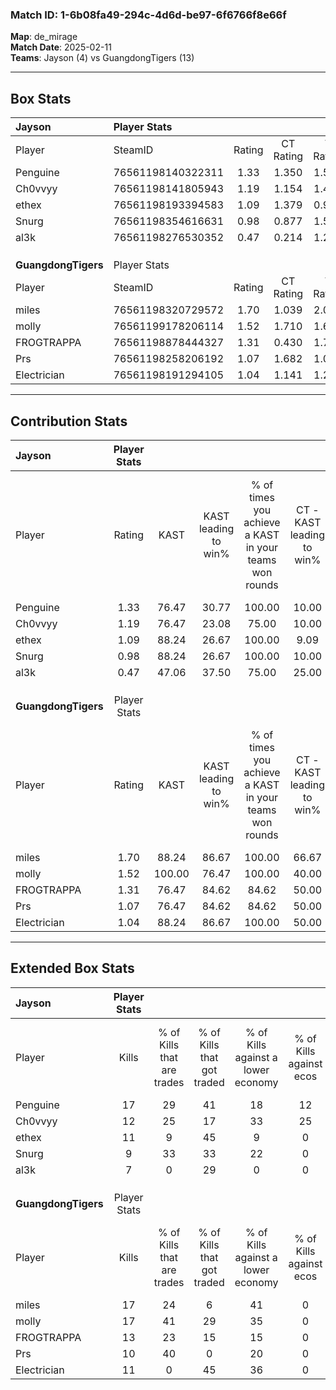 ### Match ID: 1-6b08fa49-294c-4d6d-be97-6f6766f8e66f  
**Map**: de_mirage  
**Match Date**: 2025-02-11  
**Teams**: Jayson (4) vs GuangdongTigers (13)  

---  

## Box Stats  

| **Jayson**          | Player Stats      |        |           |          |        |       |       |         |        |      |     |
| :- | :- | :-: | :-: | :-: | :-: | :-: | :-: | :-: | :-: | :-: | :-: |
| Player              | SteamID           | Rating | CT Rating | T Rating |  KAST  |  ADR  | Kills | Assists | Deaths | K/D  | HS% |
| Penguine            | 76561198140322311 |  1.33  |   1.350   |  1.512   | 76.47  | 85.5  |  17   |    2    |   14   | 1.21 | 64  |
| Ch0vvyy             | 76561198141805943 |  1.19  |   1.154   |  1.486   | 76.47  | 98.1  |  12   |    9    |   13   | 0.92 | 50  |
| ethex               | 76561198193394583 |  1.09  |   1.379   |  0.935   | 88.24  | 72.1  |  11   |    6    |   14   | 0.79 | 72  |
| Snurg               | 76561198354616631 |  0.98  |   0.877   |  1.559   | 88.24  | 58.4  |   9   |    7    |   13   | 0.69 | 66  |
| al3k                | 76561198276530352 |  0.47  |   0.214   |  1.204   | 47.06  | 43.9  |   7   |    2    |   14   | 0.50 | 57  |
|                     |                   |        |           |          |        |       |       |         |        |      |     |
|                     |                   |        |           |          |        |       |       |         |        |      |     |
|                     |                   |        |           |          |        |       |       |         |        |      |     |
| **GuangdongTigers** | Player Stats      |        |           |          |        |       |       |         |        |      |     |
| Player              | SteamID           | Rating | CT Rating | T Rating |  KAST  |  ADR  | Kills | Assists | Deaths | K/D  | HS% |
| miles               | 76561198320729572 |  1.70  |   1.039   |  2.022   | 88.24  | 105.9 |  17   |    2    |   7    | 2.43 | 41  |
| molly               | 76561199178206114 |  1.52  |   1.710   |  1.670   | 100.00 | 77.0  |  17   |    5    |   13   | 1.31 | 64  |
| FROGTRAPPA          | 76561198878444327 |  1.31  |   0.430   |  1.761   | 76.47  | 89.1  |  13   |    4    |   9    | 1.44 | 76  |
| Prs                 | 76561198258206192 |  1.07  |   1.682   |  1.060   | 76.47  | 86.1  |  10   |    8    |   12   | 0.83 | 60  |
| Electrician         | 76561198191294105 |  1.04  |   1.141   |  1.260   | 88.24  | 68.1  |  11   |    4    |   15   | 0.73 | 45  |
---  

## Contribution Stats  

| **Jayson**          | Player Stats |        |                      |                                                        |                           |                                                             |                          |                                                            |
| :- | :-: | :-: | :-: | :-: | :-: | :-: | :-: | :-: |
| Player              |    Rating    |  KAST  | KAST leading to win% | % of times you achieve a KAST in your teams won rounds | CT - KAST leading to win% | CT - % of times you achieve a KAST in your teams won rounds | T - KAST leading to win% | T - % of times you achieve a KAST in your teams won rounds |
| Penguine            |     1.33     | 76.47  |        30.77         |                         100.00                         |           10.00           |                           100.00                            |          100.00          |                           100.00                           |
| Ch0vvyy             |     1.19     | 76.47  |        23.08         |                         75.00                          |           10.00           |                           100.00                            |          66.67           |                           66.67                            |
| ethex               |     1.09     | 88.24  |        26.67         |                         100.00                         |           9.09            |                           100.00                            |          75.00           |                           100.00                           |
| Snurg               |     0.98     | 88.24  |        26.67         |                         100.00                         |           10.00           |                           100.00                            |          60.00           |                           100.00                           |
| al3k                |     0.47     | 47.06  |        37.50         |                         75.00                          |           25.00           |                           100.00                            |          50.00           |                           66.67                            |
|                     |              |        |                      |                                                        |                           |                                                             |                          |                                                            |
|                     |              |        |                      |                                                        |                           |                                                             |                          |                                                            |
|                     |              |        |                      |                                                        |                           |                                                             |                          |                                                            |
| **GuangdongTigers** | Player Stats |        |                      |                                                        |                           |                                                             |                          |                                                            |
| Player              |    Rating    |  KAST  | KAST leading to win% | % of times you achieve a KAST in your teams won rounds | CT - KAST leading to win% | CT - % of times you achieve a KAST in your teams won rounds | T - KAST leading to win% | T - % of times you achieve a KAST in your teams won rounds |
| miles               |     1.70     | 88.24  |        86.67         |                         100.00                         |           66.67           |                           100.00                            |          91.67           |                           100.00                           |
| molly               |     1.52     | 100.00 |        76.47         |                         100.00                         |           40.00           |                           100.00                            |          91.67           |                           100.00                           |
| FROGTRAPPA          |     1.31     | 76.47  |        84.62         |                         84.62                          |           50.00           |                           100.00                            |          100.00          |                           81.82                            |
| Prs                 |     1.07     | 76.47  |        84.62         |                         84.62                          |           50.00           |                           100.00                            |          100.00          |                           81.82                            |
| Electrician         |     1.04     | 88.24  |        86.67         |                         100.00                         |           50.00           |                           100.00                            |          100.00          |                           100.00                           |
---  

## Extended Box Stats  

| **Jayson**          | Player Stats |                            |                            |                                    |                         |                              |                                 |        |                             |                                     |                          |                               |                            |
| :- | :-: | :-: | :-: | :-: | :-: | :-: | :-: | :-: | :-: | :-: | :-: | :-: | :-: |
| Player              |    Kills     | % of Kills that are trades | % of Kills that got traded | % of Kills against a lower economy | % of Kills against ecos | % of Kills that are flawless | % of Kills that are close duels | Deaths | % of Deaths that get traded | % of Deaths against a lower economy | % of Deaths against ecos | % of Deaths that are flawless | % of Deaths that are close |
| Penguine            |      17      |             29             |             41             |                 18                 |           12            |              71              |               18                |   14   |             14              |                  7                  |            0             |              57               |             7              |
| Ch0vvyy             |      12      |             25             |             17             |                 33                 |           25            |              83              |                8                |   13   |             15              |                  0                  |            0             |              69               |             23             |
| ethex               |      11      |             9              |             45             |                 9                  |            0            |              73              |                9                |   14   |             36              |                 14                  |            7             |              64               |             14             |
| Snurg               |      9       |             33             |             33             |                 22                 |            0            |              44              |                0                |   13   |             23              |                  0                  |            0             |              38               |             0              |
| al3k                |      7       |             0              |             29             |                 0                  |            0            |              71              |               14                |   14   |              7              |                 14                  |            7             |              64               |             14             |
|                     |              |                            |                            |                                    |                         |                              |                                 |        |                             |                                     |                          |                               |                            |
|                     |              |                            |                            |                                    |                         |                              |                                 |        |                             |                                     |                          |                               |                            |
|                     |              |                            |                            |                                    |                         |                              |                                 |        |                             |                                     |                          |                               |                            |
| **GuangdongTigers** | Player Stats |                            |                            |                                    |                         |                              |                                 |        |                             |                                     |                          |                               |                            |
| Player              |    Kills     | % of Kills that are trades | % of Kills that got traded | % of Kills against a lower economy | % of Kills against ecos | % of Kills that are flawless | % of Kills that are close duels | Deaths | % of Deaths that get traded | % of Deaths against a lower economy | % of Deaths against ecos | % of Deaths that are flawless | % of Deaths that are close |
| miles               |      17      |             24             |             6              |                 41                 |            0            |              71              |               12                |   7    |             14              |                 29                  |            0             |              71               |             14             |
| molly               |      17      |             41             |             29             |                 35                 |            0            |              71              |                6                |   13   |             38              |                 23                  |            0             |              69               |             0              |
| FROGTRAPPA          |      13      |             23             |             15             |                 15                 |            0            |              54              |                0                |   9    |             22              |                 33                  |            0             |              67               |             22             |
| Prs                 |      10      |             40             |             0              |                 20                 |            0            |              70              |               10                |   12   |             42              |                 42                  |            0             |              75               |             17             |
| Electrician         |      11      |             0              |             45             |                 36                 |            0            |              18              |               36                |   15   |             40              |                 27                  |            0             |              67               |             7              |
